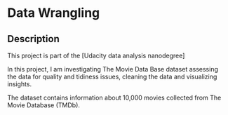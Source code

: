 # Data Wrangling

## Description

This project is part of the [Udacity data analysis nanodegree]

In this project, I am investigating The Movie Data Base dataset assessing the data for quality and tidiness issues, cleaning the data and visualizing insights.

The dataset contains information about 10,000 movies collected from The Movie Database (TMDb).
